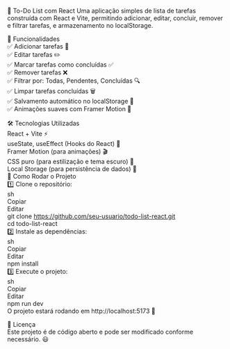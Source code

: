 📝 To-Do List com React
Uma aplicação simples de lista de tarefas construída com React e Vite, permitindo adicionar, editar, concluir, remover e filtrar tarefas,  e armazenamento no localStorage.

🚀 Funcionalidades <br>
✅ Adicionar tarefas 📌<br>
✅ Editar tarefas ✏️ <br>
✅ Marcar tarefas como concluídas ✅ <br>
✅ Remover tarefas ❌<br>
✅ Filtrar por: Todas, Pendentes, Concluídas 🔍<br>
✅ Limpar tarefas concluídas 🗑️<br>
✅ Salvamento automático no localStorage 💾<br>
✅ Animações suaves com Framer Motion 🎨 <br>

🛠️ Tecnologias Utilizadas<br>
React + Vite ⚡<br>
useState, useEffect (Hooks do React) 🎣<br>
Framer Motion (para animações) 🎬<br>
CSS puro (para estilização e tema escuro) 🎨<br>
Local Storage (para persistência de dados) 💾<br>
📌 Como Rodar o Projeto<br>
1️⃣ Clone o repositório:<br>
sh<br>
Copiar<br>
Editar<br>
git clone https://github.com/seu-usuario/todo-list-react.git<br>
cd todo-list-react<br>
2️⃣ Instale as dependências:<br>
sh<br>
Copiar<br>
Editar<br>
npm install<br>
3️⃣ Execute o projeto:<br>
sh<br>
Copiar<br>
Editar<br>
npm run dev<br>
O projeto estará rodando em http://localhost:5173 🚀<br>


📜 Licença<br>
Este projeto é de código aberto e pode ser modificado conforme necessário. 😃

